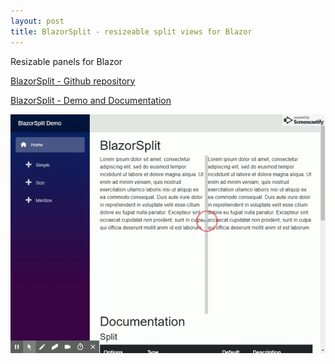 ```yaml
---
layout: post
title: BlazorSplit - resizeable split views for Blazor
---
```


Resizable panels for Blazor

[BlazorSplit - Github repository](https://github.com/BlazorComponents/BlazorSplit)

[BlazorSplit - Demo and Documentation](https://blazorcomponents.github.io/BlazorSplit/)

<!--more-->

![](/images/blazorsplit-demo.gif)

